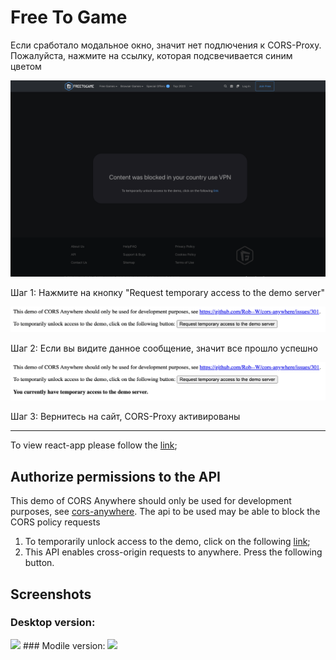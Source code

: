 # Free To Game

<p>Если сработало модальное окно, значит нет подлючения к CORS-Proxy. Пожалуйста, нажмите на ссылку, которая подсвечивается синим цветом</p>
<img src="https://github.com/eugenepokalyuk/react-freetogame/blob/main/src/images/screenshots/2023-08-28_01-01-09.png?raw=true" />

<div>
  <p>Шаг 1: Нажмите на кнопку "Request temporary access to the demo server"</p>
  <img src="https://github.com/eugenepokalyuk/react-freetogame/blob/main/src/images/screenshots/Screenshot%202023-08-28%20at%2001.01.32.png?raw=true" />
</div>

<div>
  <p>Шаг 2: Если вы видите данное сообщение, значит все прошло успешно</p>
  <img src="https://github.com/eugenepokalyuk/react-freetogame/blob/main/src/images/screenshots/Screenshot%202023-08-28%20at%2001.01.38.png?raw=true" />
</div>

<div>
  <p>Шаг 3: Вернитесь на сайт, CORS-Proxy активированы</p>
</div>

***

<p>To view react-app please follow the <a href="https://eugenepokalyuk.github.io/react-freetogame/">link</a>;</p>

## Authorize permissions to the API
<p>This demo of CORS Anywhere should only be used for development purposes, see <a href="https://github.com/Rob--W/cors-anywhere/issues/301">cors-anywhere</a>. The api to be used may be able to block the CORS policy requests</p>
<ol>
  <li>To temporarily unlock access to the demo, click on the following <a href="https://cors-anywhere.herokuapp.com/https://www.freetogame.com/api/games">link</a>;</li>
  <li>This API enables cross-origin requests to anywhere. Press the following button.</li>
</ol>

## Screenshots
### Desktop version:
<img src="https://github.com/eugenepokalyuk/react-freetogame/blob/main/src/images/screenshots/2023-08-28_00-59-52.png?raw=true" />
### Modile version:
<img src="https://github.com/eugenepokalyuk/react-freetogame/blob/main/src/images/screenshots/2023-08-28_01-00-18.png?raw=true" />
